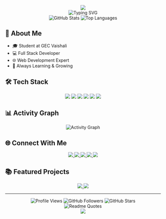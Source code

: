 <div align="center">
  <img src="https://capsule-render.vercel.app/api?type=waving&color=0:FF6B6B,50:4ECDC4,100:45B7D1&height=200&section=header&text=Rahul%20Raj&fontSize=70&animation=fadeIn&fontAlignY=38&desc=Full%20Stack%20Developer%20|%20Problem%20Solver%20|%20Tech%20Enthusiast&descAlignY=55&descAlign=50" />
</div>

<div align="center">
  <img src="https://readme-typing-svg.herokuapp.com?font=Fira+Code&weight=600&size=25&pause=1000&color=FF6B6B&center=true&vCenter=true&width=435&lines=console.log('Hello%20World!');%20//%20I'm%20Rahul%20Raj;while(alive)%20%7B;%20%20%20code();%20%20%20learn();%20%20%20grow();%20%7D;if(brain%20!%3D%20empty)%20%7B;%20%20%20keepCoding();%20%7D" alt="Typing SVG" />
</div>

<div align="center">
  <img src="https://github-readme-stats.vercel.app/api?username=rahulophile&show_icons=true&theme=aura&hide_border=true" alt="GitHub Stats" />
  <img src="https://github-readme-stats.vercel.app/api/top-langs/?username=rahulophile&layout=compact&theme=aura&hide_border=true" alt="Top Languages" />
</div>

## 🎯 About Me
- 🎓 Student at GEC Vaishali
- 💻 Full Stack Developer
- 🌐 Web Development Expert
- 🚀 Always Learning & Growing

## 🛠️ Tech Stack
<div align="center">
  <img src="https://img.shields.io/badge/HTML5-E34F26?style=for-the-badge&logo=html5&logoColor=white" />
  <img src="https://img.shields.io/badge/CSS3-1572B6?style=for-the-badge&logo=css3&logoColor=white" />
  <img src="https://img.shields.io/badge/JavaScript-F7DF1E?style=for-the-badge&logo=javascript&logoColor=black" />
  <img src="https://img.shields.io/badge/Python-3776AB?style=for-the-badge&logo=python&logoColor=white" />
  <img src="https://img.shields.io/badge/React-61DAFB?style=for-the-badge&logo=react&logoColor=black" />
  <img src="https://img.shields.io/badge/Node.js-339933?style=for-the-badge&logo=nodedotjs&logoColor=white" />
</div>

## 📊 Activity Graph
<div align="center">
  <img src="https://github-readme-activity-graph.vercel.app/graph?username=rahulophile&theme=aura&hide_border=true&area=true&area_color=FF6B6B" alt="Activity Graph" />
</div>

## 🌐 Connect With Me
<div align="center">
  <a href="https://linkedin.com/in/rahulophile">
    <img src="https://img.shields.io/badge/LinkedIn-0077B5?style=for-the-badge&logo=linkedin&logoColor=white" />
  </a>
  <a href="https://twitter.com/rahulophile">
    <img src="https://img.shields.io/badge/Twitter-1DA1F2?style=for-the-badge&logo=twitter&logoColor=white" />
  </a>
  <a href="https://github.com/rahulophile">
    <img src="https://img.shields.io/badge/GitHub-100000?style=for-the-badge&logo=github&logoColor=white" />
  </a>
  <a href="https://rahulophile.github.io/portfolio/">
    <img src="https://img.shields.io/badge/Portfolio-000000?style=for-the-badge&logo=About.me&logoColor=white" />
  </a>
  <a href="https://instagram.com/rahoolsahani">
    <img src="https://img.shields.io/badge/Instagram-E4405F?style=for-the-badge&logo=instagram&logoColor=white" />
  </a>
</div>

## 📚 Featured Projects
<div align="center">
  <a href="https://github.com/rahulophile/PYTHON-PRACTICE-NOOB-MODE">
    <img src="https://github-readme-stats.vercel.app/api/pin/?username=rahulophile&repo=PYTHON-PRACTICE-NOOB-MODE&theme=aura&hide_border=true" />
  </a>
  <a href="https://github.com/rahulophile/portfolio">
    <img src="https://github-readme-stats.vercel.app/api/pin/?username=rahulophile&repo=portfolio&theme=aura&hide_border=true" />
  </a>
</div>

---
<div align="center">
  <img src="https://komarev.com/ghpvc/?username=rahulophile&color=FF6B6B&style=for-the-badge&label=PROFILE+VIEWS" alt="Profile Views" />
  <img src="https://img.shields.io/github/followers/rahulophile?label=Followers&style=for-the-badge" alt="GitHub Followers" />
  <img src="https://img.shields.io/github/stars/rahulophile?label=Stars&style=for-the-badge" alt="GitHub Stars" />
</div>

<div align="center">
  <img src="https://quotes-github-readme.vercel.app/api?type=horizontal&theme=aura" alt="Readme Quotes" />
</div>

<div align="center">
  <img src="https://capsule-render.vercel.app/api?type=waving&color=0:FF6B6B,50:4ECDC4,100:45B7D1&height=100&section=footer" />
</div>
